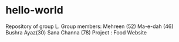 # hello-world
Repository of group L.
Group members: Mehreen (52)
               Ma-e-dah (46)
               Bushra Ayaz(30)
               Sana Channa (78)
Project : Food Website

